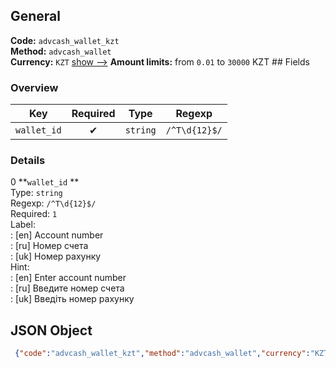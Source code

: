 ## General 
**Code:** `advcash_wallet_kzt`  
**Method:** `advcash_wallet`  
**Currency:** `KZT` [show -->]() 
**Amount limits:** from `0.01`  to `30000`  KZT ## Fields 
### Overview 
|Key|Required|Type|Regexp| 
|:---:|:---:|:---:|:---:| 
|`wallet_id` |✔ |`string` |`/^T\d{12}$/` | 
 
### Details 
0 **`wallet_id` **  
Type: `string`  
Regexp: `/^T\d{12}$/`  
Required: `1`  
Label:  
: [en] Account number  
: [ru] Номер счета  
: [uk] Номер рахунку  
Hint:  
: [en] Enter account number  
: [ru] Введите номер счета  
: [uk] Введіть номер рахунку  
## JSON Object 
```json
 {"code":"advcash_wallet_kzt","method":"advcash_wallet","currency":"KZT","fields":[{"key":"wallet_id","type":"string","label":{"en":"Account number","ru":"\u041d\u043e\u043c\u0435\u0440 \u0441\u0447\u0435\u0442\u0430","uk":"\u041d\u043e\u043c\u0435\u0440 \u0440\u0430\u0445\u0443\u043d\u043a\u0443"},"hint":{"en":"Enter account number","ru":"\u0412\u0432\u0435\u0434\u0438\u0442\u0435 \u043d\u043e\u043c\u0435\u0440 \u0441\u0447\u0435\u0442\u0430","uk":"\u0412\u0432\u0435\u0434\u0456\u0442\u044c \u043d\u043e\u043c\u0435\u0440 \u0440\u0430\u0445\u0443\u043d\u043a\u0443"},"regexp":"\/^T\\d{12}$\/","required":true,"position":1}],"amount_min":0.01,"amount_max":30000}```  
